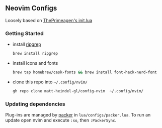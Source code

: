 ## Neovim Configs

Loosely based on [ThePrimeagen's init.lua](https://github.com/ThePrimeagen/init.lua)

### Getting Started

- install [ripgrep](https://github.com/BurntSushi/ripgrep)

  ```bash
  brew install ripgrep
  ```

- install icons and fonts

  ```bash
  brew tap homebrew/cask-fonts && brew install font-hack-nerd-font
  ```

- clone this repo into `~/.config/nvim/`

  ```bash
  gh repo clone matt-heindel-gl/config-nvim  ~/.config/nvim/
  ```

### Updating dependencies

Plug-ins are managed by [packer](https://github.com/wbthomason/packer.nvim) in `lua/configs/packer.lua`. To run an update open nvim and execute `:so`, then `:PackerSync`.
